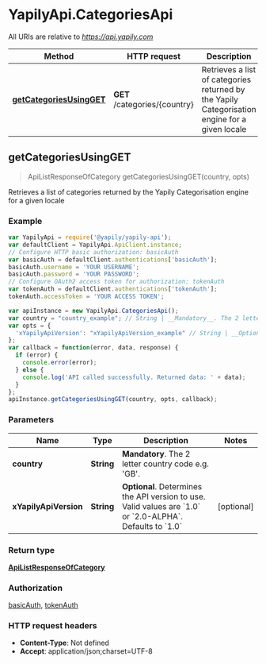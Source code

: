 # YapilyApi.CategoriesApi

All URIs are relative to *https://api.yapily.com*

Method | HTTP request | Description
------------- | ------------- | -------------
[**getCategoriesUsingGET**](CategoriesApi.md#getCategoriesUsingGET) | **GET** /categories/{country} | Retrieves a list of categories returned by the Yapily Categorisation engine for a given locale



## getCategoriesUsingGET

> ApiListResponseOfCategory getCategoriesUsingGET(country, opts)

Retrieves a list of categories returned by the Yapily Categorisation engine for a given locale

### Example

```javascript
var YapilyApi = require('@yapily/yapily-api');
var defaultClient = YapilyApi.ApiClient.instance;
// Configure HTTP basic authorization: basicAuth
var basicAuth = defaultClient.authentications['basicAuth'];
basicAuth.username = 'YOUR USERNAME';
basicAuth.password = 'YOUR PASSWORD';
// Configure OAuth2 access token for authorization: tokenAuth
var tokenAuth = defaultClient.authentications['tokenAuth'];
tokenAuth.accessToken = 'YOUR ACCESS TOKEN';

var apiInstance = new YapilyApi.CategoriesApi();
var country = "country_example"; // String | __Mandatory__. The 2 letter country code e.g. 'GB'.
var opts = {
  'xYapilyApiVersion': "xYapilyApiVersion_example" // String | __Optional__. Determines the API version to use. Valid values are `1.0` or `2.0-ALPHA`. Defaults to `1.0`
};
var callback = function(error, data, response) {
  if (error) {
    console.error(error);
  } else {
    console.log('API called successfully. Returned data: ' + data);
  }
};
apiInstance.getCategoriesUsingGET(country, opts, callback);
```

### Parameters



Name | Type | Description  | Notes
------------- | ------------- | ------------- | -------------
 **country** | **String**| __Mandatory__. The 2 letter country code e.g. &#39;GB&#39;. | 
 **xYapilyApiVersion** | **String**| __Optional__. Determines the API version to use. Valid values are &#x60;1.0&#x60; or &#x60;2.0-ALPHA&#x60;. Defaults to &#x60;1.0&#x60; | [optional] 

### Return type

[**ApiListResponseOfCategory**](ApiListResponseOfCategory.md)

### Authorization

[basicAuth](../README.md#basicAuth), [tokenAuth](../README.md#tokenAuth)

### HTTP request headers

- **Content-Type**: Not defined
- **Accept**: application/json;charset=UTF-8

